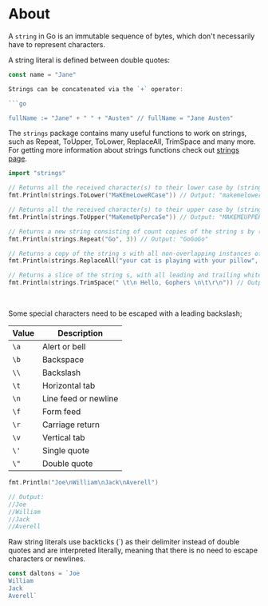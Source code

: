 # About

A `string` in Go is an immutable sequence of bytes, which don't necessarily have to represent characters.

A string literal is defined between double quotes:


```go
const name = "Jane"

Strings can be concatenated via the `+` operator:

```go

fullName := "Jane" + " " + "Austen" // fullName = "Jane Austen"
```

The `strings` package contains many useful functions to work on strings, such as Repeat, ToUpper, ToLower, ReplaceAll, TrimSpace and many more. For getting more information about strings functions check out [strings page](https://pkg.go.dev/strings).

```go
import "strings"

// Returns all the received character(s) to their lower case by (strings.ToLower(s string)
fmt.Println(strings.ToLower("MaKEmeLoweRCase")) // Output: "makemelowercase"

// Returns all the received character(s) to their upper case by (strings.ToUpper(s string))
fmt.Println(strings.ToUpper("MaKemeUpPercaSe")) // Output: "MAKEMEUPPERCASE"

// Returns a new string consisting of count copies of the string s by (strings.Repeat(s string, n int))
fmt.Println(strings.Repeat("Go", 3)) // Output: "GoGoGo" 

// Returns a copy of the string s with all non-overlapping instances of old replaced by new by (strings.ReplaceAll(s, old, new string))
fmt.Println(strings.ReplaceAll("your cat is playing with your pillow", "your", "my")) // Output: "my cat is playing with my pillow

// Returns a slice of the string s, with all leading and trailing white space removed by (strings.TrimSpace(s string))
fmt.Println(strings.TrimSpace(" \t\n Hello, Gophers \n\t\r\n")) // Output: "Hello, Gophers"

```
<br />

Some special characters need to be escaped with a leading backslash;

| Value | Description          |
| ----- | -------------------- |
| `\a`  | Alert or bell        |
| `\b`  | Backspace            |
| `\\`  | Backslash            |
| `\t`  | Horizontal tab       |
| `\n`  | Line feed or newline |
| `\f`  | Form feed            |
| `\r`  | Carriage return      |
| `\v`  | Vertical tab         |
| `\'`  | Single quote         |
| `\"`  | Double quote         |

```go
fmt.Println("Joe\nWilliam\nJack\nAverell") 

// Output:
//Joe
//William
//Jack
//Averell
```

Raw string literals use backticks (\`) as their delimiter instead of double quotes and are interpreted literally, meaning that there is no need to escape characters or newlines.

```go
const daltons = `Joe
William
Jack
Averell`
```


